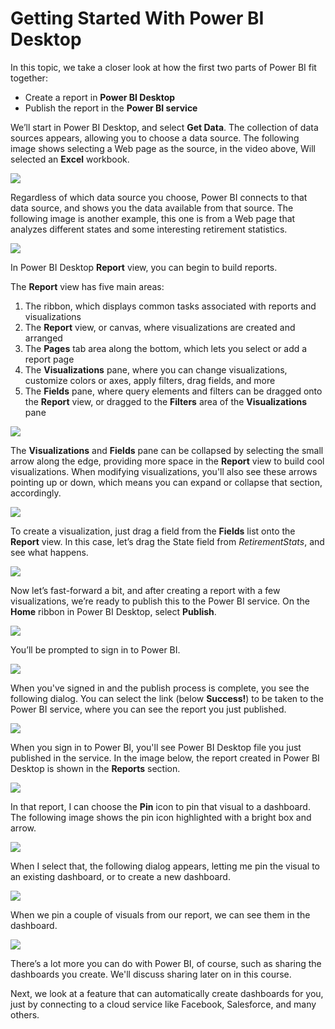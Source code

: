 <properties
   pageTitle="Getting Started with Power BI Desktop"
   description="Get a tour of Power BI Desktop"
   services="powerbi"
   documentationCenter=""
   authors="davidiseminger"
   manager="mblythe"
   backup=""
   editor=""
   tags=""
   qualityFocus="no"
   qualityDate=""
   featuredVideoId="meDUu1sFP3Q"
   courseDuration="9m"/>

<tags
   ms.service="powerbi"
   ms.devlang="NA"
   ms.topic="get-started-article"
   ms.tgt_pltfrm="NA"
   ms.workload="powerbi"
   ms.date="09/29/2016"
   ms.author="davidi"/>

# Getting Started With Power BI Desktop

In this topic, we take a closer look at how the first two parts of Power BI fit together:

-   Create a report in <bpt id="p1">**</bpt>Power BI Desktop<ept id="p1">**</ept>
-   Publish the report in the <bpt id="p1">**</bpt>Power BI service<ept id="p1">**</ept>

We’ll start in Power BI Desktop, and select <bpt id="p1">**</bpt>Get Data<ept id="p1">**</ept>. The collection of data sources appears, allowing you to choose a data source. The following image shows selecting a Web page as the source, in the video above, Will selected an <bpt id="p1">**</bpt>Excel<ept id="p1">**</ept> workbook.

![](media/powerbi-learning-0-2-get-started-power-bi-desktop/c0a2_1.png)

Regardless of which data source you choose, Power BI connects to that data source, and shows you the data available from that source. The following image is another example, this one is from a Web page that analyzes different states and some interesting retirement statistics.

![](media/powerbi-learning-0-2-get-started-power-bi-desktop/c0a2_2.png)

In Power BI Desktop <bpt id="p1">**</bpt>Report<ept id="p1">**</ept> view, you can begin to build reports.

The <bpt id="p1">**</bpt>Report<ept id="p1">**</ept> view has five main areas:

1.  The ribbon, which displays common tasks associated with reports and visualizations
2.  The <bpt id="p1">**</bpt>Report<ept id="p1">**</ept> view, or canvas, where visualizations are created and arranged
3.  The <bpt id="p1">**</bpt>Pages<ept id="p1">**</ept> tab area along the bottom, which lets you select or add a report page
4.  The <bpt id="p1">**</bpt>Visualizations<ept id="p1">**</ept> pane, where you can change visualizations, customize colors or axes, apply filters, drag fields, and more
5.  The <bpt id="p1">**</bpt>Fields<ept id="p1">**</ept> pane, where query elements and filters can be dragged onto the <bpt id="p2">**</bpt>Report<ept id="p2">**</ept> view, or dragged to the <bpt id="p3">**</bpt>Filters<ept id="p3">**</ept> area of the <bpt id="p4">**</bpt>Visualizations<ept id="p4">**</ept> pane

![](media/powerbi-learning-0-2-get-started-power-bi-desktop/c0a2_3.png)

The <bpt id="p1">**</bpt>Visualizations<ept id="p1">**</ept> and <bpt id="p2">**</bpt>Fields<ept id="p2">**</ept> pane can be collapsed by selecting the small arrow along the edge, providing more space in the <bpt id="p3">**</bpt>Report<ept id="p3">**</ept> view to build cool visualizations. When modifying visualizations, you'll also see these arrows pointing up or down, which means you can expand or collapse that section, accordingly.

![](media/powerbi-learning-0-2-get-started-power-bi-desktop/c0a2_4.png)

To create a visualization, just drag a field from the <bpt id="p1">**</bpt>Fields<ept id="p1">**</ept> list onto the <bpt id="p2">**</bpt>Report<ept id="p2">**</ept> view. In this case, let’s drag the State field from <bpt id="p1">*</bpt>RetirementStats<ept id="p1">*</ept>, and see what happens.

![](media/powerbi-learning-0-2-get-started-power-bi-desktop/c0a2_5.png)

 

Now let’s fast-forward a bit, and after creating a report with a few visualizations, we’re ready to publish this to the Power BI service. On the <bpt id="p1">**</bpt>Home<ept id="p1">**</ept> ribbon in Power BI Desktop, select <bpt id="p2">**</bpt>Publish<ept id="p2">**</ept>.

![](media/powerbi-learning-0-2-get-started-power-bi-desktop/c0a2_6.png)

You’ll be prompted to sign in to Power BI.

![](media/powerbi-learning-0-2-get-started-power-bi-desktop/c0a2_7.png)

When you've signed in and the publish process is complete, you see the following dialog. You can select the link (below <bpt id="p1">**</bpt>Success!<ept id="p1">**</ept>) to be taken to the Power BI service, where you can see the report you just published.

![](media/powerbi-learning-0-2-get-started-power-bi-desktop/c0a2_8.png)

When you sign in to Power BI, you'll see Power BI Desktop file you just published in the service. In the image below, the report created in Power BI Desktop is shown in the <bpt id="p1">**</bpt>Reports<ept id="p1">**</ept> section.

![](media/powerbi-learning-0-2-get-started-power-bi-desktop/c0a2_9.png)

In that report, I can choose the <bpt id="p1">**</bpt>Pin<ept id="p1">**</ept> icon to pin that visual to a dashboard. The following image shows the pin icon highlighted with a bright box and arrow.

![](media/powerbi-learning-0-2-get-started-power-bi-desktop/c0a2_10.png)

When I select that, the following dialog appears, letting me pin the visual to an existing dashboard, or to create a new dashboard.

![](media/powerbi-learning-0-2-get-started-power-bi-desktop/c0a2_11.png)

When we pin a couple of visuals from our report, we can see them in the dashboard.

![](media/powerbi-learning-0-2-get-started-power-bi-desktop/c0a2_12.png)

There’s a lot more you can do with Power BI, of course, such as sharing the dashboards you create. We'll discuss sharing later on in this course.

Next, we look at a feature that can automatically create dashboards for you, just by connecting to a cloud service like Facebook, Salesforce, and many others.
